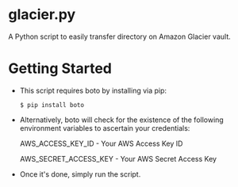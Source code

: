glacier.py
==========

A Python script to easily transfer directory on Amazon Glacier vault. 


Getting Started
===============
* This script requires boto by installing via pip:
   
   `$ pip install boto`

* Alternatively, boto will check for the existence of the following environment variables to ascertain your credentials:

   AWS_ACCESS_KEY_ID - Your AWS Access Key ID
   
   AWS_SECRET_ACCESS_KEY - Your AWS Secret Access Key

* Once it's done, simply run the script.